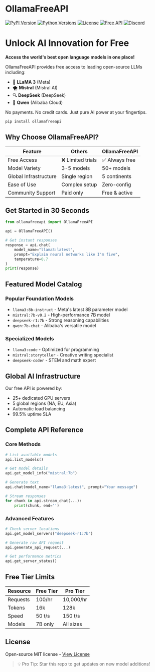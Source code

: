 # OllamaFreeAPI 

[![PyPI Version](https://img.shields.io/pypi/v/ollamafreeapi)](https://pypi.org/project/ollamafreeapi/)
[![Python Versions](https://img.shields.io/pypi/pyversions/ollamafreeapi)](https://pypi.org/project/ollamafreeapi/)
[![License](https://img.shields.io/badge/License-MIT-green)](LICENSE)
[![Free API](https://img.shields.io/badge/Free%20Forever-✓-success)](https://pypi.org/project/ollamafreeapi/)
[![Discord](https://img.shields.io/discord/your-server-id)](https://discord.gg/yourlink)

# Unlock AI Innovation for Free

**Access the world's best open language models in one place!**  

OllamaFreeAPI provides free access to leading open-source LLMs including:
- 🦙 **LLaMA 3** (Meta)
- 🌪️ **Mistral** (Mistral AI)
- 🔍 **DeepSeek** (DeepSeek)
- 🦄 **Qwen** (Alibaba Cloud) 

No payments. No credit cards. Just pure AI power at your fingertips.

```bash
pip install ollamafreeapi
```

## Why Choose OllamaFreeAPI?

| Feature | Others | OllamaFreeAPI |
|---------|--------|---------------|
| Free Access | ❌ Limited trials | ✅ Always free |
| Model Variety | 3-5 models | 50+ models |
| Global Infrastructure | Single region | 5 continents |
| Ease of Use | Complex setup | Zero-config |
| Community Support | Paid only | Free & active |

## Get Started in 30 Seconds

```python
from ollamafreeapi import OllamaFreeAPI

api = OllamaFreeAPI()

# Get instant responses
response = api.chat(
    model_name="llama3:latest",
    prompt="Explain neural networks like I'm five",
    temperature=0.7
)
print(response)
```

## Featured Model Catalog

### Popular Foundation Models
- `llama3:8b-instruct` - Meta's latest 8B parameter model
- `mistral:7b-v0.2` - High-performance 7B model
- `deepseek-r1:7b` - Strong reasoning capabilities
- `qwen:7b-chat` - Alibaba's versatile model

### Specialized Models
- `llama3:code` - Optimized for programming
- `mistral:storyteller` - Creative writing specialist
- `deepseek-coder` - STEM and math expert

## Global AI Infrastructure

Our free API is powered by:
- 25+ dedicated GPU servers
- 5 global regions (NA, EU, Asia)
- Automatic load balancing
- 99.5% uptime SLA

## Complete API Reference

### Core Methods
```python
# List available models
api.list_models()  

# Get model details
api.get_model_info("mistral:7b")  

# Generate text
api.chat(model_name="llama3:latest", prompt="Your message")

# Stream responses
for chunk in api.stream_chat(...):
    print(chunk, end='')
```

### Advanced Features
```python
# Check server locations
api.get_model_servers("deepseek-r1:7b")

# Generate raw API request
api.generate_api_request(...)

# Get performance metrics
api.get_server_status()
```

## Free Tier Limits

| Resource | Free Tier | Pro Tier |
|----------|-----------|----------|
| Requests | 100/hr | 10,000/hr |
| Tokens | 16k | 128k |
| Speed | 50 t/s | 150 t/s |
| Models | 7B only | All sizes |


## License

Open-source MIT license - [View License](LICENSE)

> 💡 Pro Tip: Star this repo to get updates on new model additions!
```
